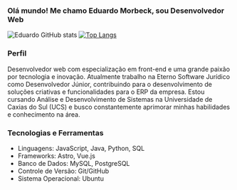<h3>Olá mundo! Me chamo Eduardo Morbeck, sou Desenvolvedor Web</h3>

![Eduardo GitHub stats](https://github-readme-stats.vercel.app/api?username=EduardoMorbeck&show_icons=true&theme=dracula)
[![Top Langs](https://github-readme-stats.vercel.app/api/top-langs/?username=EduardoMorbeck&layout=donut)](https://github.com/anuraghazra/github-readme-stats) 

<h3>Perfil</h3>
Desenvolvedor web com especialização em front-end e uma grande paixão por tecnologia e inovação. Atualmente trabalho na Eterno Software Jurídico como Desenvolvedor Júnior, contribuindo para o desenvolvimento de soluções criativas e funcionalidades para o ERP da empresa. Estou cursando Análise e Desenvolvimento de Sistemas na Universidade de Caxias do Sul (UCS) e busco constantemente aprimorar minhas habilidades e conhecimento na área.

<h3>Tecnologias e Ferramentas</h3>
<ul>
<li>Linguagens: JavaScript, Java, Python, SQL
<li>Frameworks: Astro, Vue.js
<li>Banco de Dados: MySQL, PostgreSQL
<li>Controle de Versão: Git/GitHub
<li>Sistema Operacional: Ubuntu
</ul>


